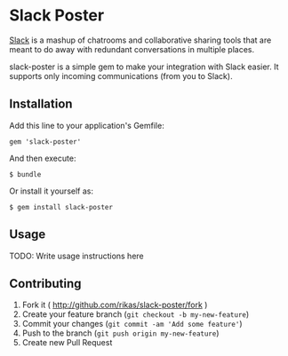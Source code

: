 # Slack Poster

[Slack](https://slack.com/) is a mashup of chatrooms and collaborative sharing tools that are meant to do away with redundant conversations in multiple places.

slack-poster is a simple gem to make your integration with Slack easier. It supports only incoming communications (from you to Slack).

## Installation

Add this line to your application's Gemfile:

    gem 'slack-poster'

And then execute:

    $ bundle

Or install it yourself as:

    $ gem install slack-poster

## Usage

TODO: Write usage instructions here

## Contributing

1. Fork it ( http://github.com/rikas/slack-poster/fork )
2. Create your feature branch (`git checkout -b my-new-feature`)
3. Commit your changes (`git commit -am 'Add some feature'`)
4. Push to the branch (`git push origin my-new-feature`)
5. Create new Pull Request
